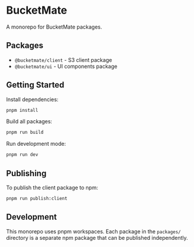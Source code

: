 # BucketMate

A monorepo for BucketMate packages.

## Packages

- `@bucketmate/client` - S3 client package
- `@bucketmate/ui` - UI components package

## Getting Started

Install dependencies:

```bash
pnpm install
```

Build all packages:

```bash
pnpm run build
```

Run development mode:

```bash
pnpm run dev
```

## Publishing

To publish the client package to npm:

```bash
pnpm run publish:client
```

## Development

This monorepo uses pnpm workspaces. Each package in the `packages/` directory is a separate npm package that can be published independently.
